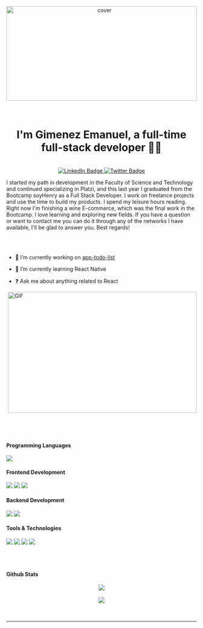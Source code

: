  
<div align="center">
<img width="100%" height = "250px" src="https://media-exp1.licdn.com/dms/image/D4E16AQE4Mg9XS1jaQQ/profile-displaybackgroundimage-shrink_200_800/0/1662086118833?e=1667433600&v=beta&t=1dIFhdby2NVyg6u11TOeQaXOn0vCeyTb7KEy_vMkJHM" alt="cover" />
</div>
<br/> 
<br/> 
 <div align="center">
 <h1>I'm Gimenez Emanuel, a full-time full-stack developer 👨‍💻 </h1>
 </div>  

<br/> 


<div  align="center" id="badges">
  <a href="https://www.linkedin.com/in/emanuel-gimenez/">
    <img src="https://img.shields.io/badge/LinkedIn-blue?style=for-the-badge&logo=linkedin&logoColor=white" alt="LinkedIn Badge"/>
  </a>
 
  <a href="https://twitter.com/manurausc">
    <img src="https://img.shields.io/badge/Twitter-blue?style=for-the-badge&logo=twitter&logoColor=white" alt="Twitter Badge"/>
  </a>
</div>





I started my path in development in the Faculty of Science and Technology and continued specializing in Platzi, and this last year I graduated from the Bootcamp soyHenry as a Full Stack Developer. I work on freelance projects and use the time to build my products. I spend my leisure hours reading. Right now I'm finishing a wine E-commerce, which was the final work in the Bootcamp. I love learning and exploring new fields. If you have a question or want to contact me you can do it through any of the networks I have available, I'll be glad to answer you.  Best regards!  


  

<br/>  
<br />
  

- 🔭 I’m currently working on [app-todo-list]()  
  

- 🌱 I’m currently learning React Native  
  

- ❓ Ask me about anything related to React  


  



<div style="width:100%;height:0;padding-bottom:75%;position:relative;">
  <img align="right" alt="GIF" src="https://media2.giphy.com/media/3oKIPEqDGUULpEU0aQ/giphy.gif?cid=ecf05e47gdq58jokb7aq4h0p33nf0j09kpiyzz39ugdpzwpu&rid=giphy.gif&ct=g" width="500" height="320" />
  </div
  <br />
  <h4>Programming Languages</h4>
<p>
  <img src="https://img.shields.io/badge/JavaScript-F7DF1E?style=for-the-badge&logo=javascript&logoColor=black">
</p>
<h4>Frontend Development</h4>
<p>
  <img src="https://img.shields.io/badge/HTML5-E34F26?style=for-the-badge&logo=html5&logoColor=white">
  <img src="https://img.shields.io/badge/CSS3-1572B6?style=for-the-badge&logo=css3&logoColor=white">
  <img src="https://img.shields.io/badge/React-20232A?style=for-the-badge&logo=react&logoColor=61DAFB">
</p>
<h4>Backend Development</h4>
<p>
  <img src="https://img.shields.io/badge/Node.js-339933?style=for-the-badge&logo=nodedotjs&logoColor=white">
  <img src="https://img.shields.io/badge/MongoDB-white?style=for-the-badge&logo=mongodb&logoColor=4EA94B">
  
  
</p>
<h4>Tools & Technologies</h4>
<p>
  <img src="https://img.shields.io/badge/Git-F05032?style=for-the-badge&logo=git&logoColor=white">
  <img src="https://img.shields.io/badge/GitHub-100000?style=for-the-badge&logo=github&logoColor=white">
  <img src="https://img.shields.io/badge/Linux-FCC624?style=for-the-badge&logo=linux&logoColor=black">
  <img src="https://img.shields.io/badge/Vercel-000000?style=for-the-badge&logo=vercel&logoColor=white">
</p>
<br />
  

  

<br/>  


<h4> Github Stats </h4>
<div align="center"><img src="https://github-readme-stats.vercel.app/api?username=emanuelgimenez2&show_icons=true&count_private=true&hide_border=true" align="center" /></div> 







<br/>  

<div align="center">
<img src="https://komarev.com/ghpvc/?username=emanuelgimenez2&&style=flat-square" align="center" />
</div>  
  

<br/>  


<br />

----

